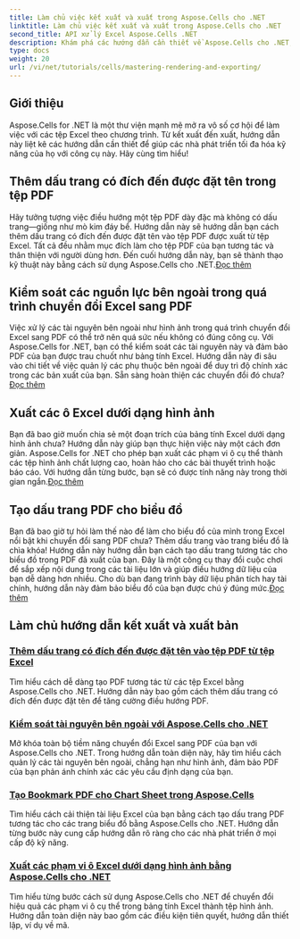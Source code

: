 ```yaml
---
title: Làm chủ việc kết xuất và xuất trong Aspose.Cells cho .NET
linktitle: Làm chủ việc kết xuất và xuất trong Aspose.Cells cho .NET
second_title: API xử lý Excel Aspose.Cells .NET
description: Khám phá các hướng dẫn cần thiết về Aspose.Cells cho .NET, Tìm hiểu cách kết xuất, xuất, quản lý tài nguyên, thêm dấu trang và nhiều hơn nữa với hướng dẫn chi tiết của chúng tôi.
type: docs
weight: 20
url: /vi/net/tutorials/cells/mastering-rendering-and-exporting/
---
```

## Giới thiệu

Aspose.Cells for .NET là một thư viện mạnh mẽ mở ra vô số cơ hội để làm việc với các tệp Excel theo chương trình. Từ kết xuất đến xuất, hướng dẫn này liệt kê các hướng dẫn cần thiết để giúp các nhà phát triển tối đa hóa kỹ năng của họ với công cụ này. Hãy cùng tìm hiểu!

## Thêm dấu trang có đích đến được đặt tên trong tệp PDF  
 Hãy tưởng tượng việc điều hướng một tệp PDF dày đặc mà không có dấu trang—giống như mò kim đáy bể. Hướng dẫn này sẽ hướng dẫn bạn cách thêm dấu trang có đích đến được đặt tên vào tệp PDF được xuất từ tệp Excel. Tất cả đều nhằm mục đích làm cho tệp PDF của bạn tương tác và thân thiện với người dùng hơn. Đến cuối hướng dẫn này, bạn sẽ thành thạo kỹ thuật này bằng cách sử dụng Aspose.Cells cho .NET.[Đọc thêm](./add-bookmarks-with-named-destinations/)

## Kiểm soát các nguồn lực bên ngoài trong quá trình chuyển đổi Excel sang PDF  
Việc xử lý các tài nguyên bên ngoài như hình ảnh trong quá trình chuyển đổi Excel sang PDF có thể trở nên quá sức nếu không có đúng công cụ. Với Aspose.Cells for .NET, bạn có thể kiểm soát các tài nguyên này và đảm bảo PDF của bạn được trau chuốt như bảng tính Excel. Hướng dẫn này đi sâu vào chi tiết về việc quản lý các phụ thuộc bên ngoài để duy trì độ chính xác trong các bản xuất của bạn. Sẵn sàng hoàn thiện các chuyển đổi đó chưa?[Đọc thêm](./control-external-resources/)

## Xuất các ô Excel dưới dạng hình ảnh  
 Bạn đã bao giờ muốn chia sẻ một đoạn trích của bảng tính Excel dưới dạng hình ảnh chưa? Hướng dẫn này giúp bạn thực hiện việc này một cách đơn giản. Aspose.Cells for .NET cho phép bạn xuất các phạm vi ô cụ thể thành các tệp hình ảnh chất lượng cao, hoàn hảo cho các bài thuyết trình hoặc báo cáo. Với hướng dẫn từng bước, bạn sẽ có được tính năng này trong thời gian ngắn.[Đọc thêm](./export-excel-cell-ranges-as-images/)

## Tạo dấu trang PDF cho biểu đồ
Bạn đã bao giờ tự hỏi làm thế nào để làm cho biểu đồ của mình trong Excel nổi bật khi chuyển đổi sang PDF chưa? Thêm dấu trang vào trang biểu đồ là chìa khóa! Hướng dẫn này hướng dẫn bạn cách tạo dấu trang tương tác cho biểu đồ trong PDF đã xuất của bạn. Đây là một công cụ thay đổi cuộc chơi để sắp xếp nội dung trong các tài liệu lớn và giúp điều hướng dữ liệu của bạn dễ dàng hơn nhiều. Cho dù bạn đang trình bày dữ liệu phân tích hay tài chính, hướng dẫn này đảm bảo biểu đồ của bạn được chú ý đúng mức.[Đọc thêm](./creating-pdf-bookmark-for-chart-sheet/)

## Làm chủ hướng dẫn kết xuất và xuất bản
### [Thêm dấu trang có đích đến được đặt tên vào tệp PDF từ tệp Excel](./add-bookmarks-with-named-destinations/)
Tìm hiểu cách dễ dàng tạo PDF tương tác từ các tệp Excel bằng Aspose.Cells cho .NET. Hướng dẫn này bao gồm cách thêm dấu trang có đích đến được đặt tên để tăng cường điều hướng PDF.
### [Kiểm soát tài nguyên bên ngoài với Aspose.Cells cho .NET](./control-external-resources/)
Mở khóa toàn bộ tiềm năng chuyển đổi Excel sang PDF của bạn với Aspose.Cells cho .NET. Trong hướng dẫn toàn diện này, hãy tìm hiểu cách quản lý các tài nguyên bên ngoài, chẳng hạn như hình ảnh, đảm bảo PDF của bạn phản ánh chính xác các yêu cầu định dạng của bạn.
### [Tạo Bookmark PDF cho Chart Sheet trong Aspose.Cells](./creating-pdf-bookmark-for-chart-sheet/)
Tìm hiểu cách cải thiện tài liệu Excel của bạn bằng cách tạo dấu trang PDF tương tác cho các trang biểu đồ bằng Aspose.Cells cho .NET. Hướng dẫn từng bước này cung cấp hướng dẫn rõ ràng cho các nhà phát triển ở mọi cấp độ kỹ năng.
### [Xuất các phạm vi ô Excel dưới dạng hình ảnh bằng Aspose.Cells cho .NET](./export-excel-cell-ranges-as-images/)
Tìm hiểu từng bước cách sử dụng Aspose.Cells cho .NET để chuyển đổi hiệu quả các phạm vi ô cụ thể trong bảng tính Excel thành tệp hình ảnh. Hướng dẫn toàn diện này bao gồm các điều kiện tiên quyết, hướng dẫn thiết lập, ví dụ về mã.